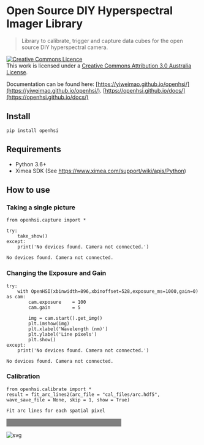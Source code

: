 # Open Source DIY Hyperspectral Imager Library
> Library to calibrate, trigger and capture data cubes for the open source DIY hyperspectral camera. 


<a rel="license" href="http://creativecommons.org/licenses/by/3.0/au/"><img alt="Creative Commons Licence" style="border-width:0" src="https://i.creativecommons.org/l/by/3.0/au/88x31.png" /></a><br />This work is licensed under a <a rel="license" href="http://creativecommons.org/licenses/by/3.0/au/">Creative Commons Attribution 3.0 Australia License</a>.



Documentation can be found here: [https://yiweimao.github.io/openhsi/](https://yiweimao.github.io/openhsi/).
[https://openhsi.github.io/docs/](https://openhsi.github.io/docs/)

## Install

`pip install openhsi`

## Requirements

- Python 3.6+
- Ximea SDK (See https://www.ximea.com/support/wiki/apis/Python)

## How to use

### Taking a single picture

```
from openhsi.capture import *

try:
    take_show()
except:
    print('No devices found. Camera not connected.')
```

    No devices found. Camera not connected.


### Changing the Exposure and Gain

```
try:
    with OpenHSI(xbinwidth=896,xbinoffset=528,exposure_ms=1000,gain=0) as cam:
        cam.exposure    = 100
        cam.gain        = 5

        img = cam.start().get_img()
        plt.imshow(img)
        plt.xlabel('Wavelength (nm)')
        plt.ylabel('Line pixels')
        plt.show()
except:
    print('No devices found. Camera not connected.')
```

    No devices found. Camera not connected.


### Calibration

```
from openhsi.calibrate import *
result = fit_arc_lines2(arc_file = "cal_files/arc.hdf5", wave_save_file = None, skip = 1, show = True)
```

    Fit arc lines for each spatial pixel




<div>
    <style>
        /* Turns off some styling */
        progress {
            /* gets rid of default border in Firefox and Opera. */
            border: none;
            /* Needs to be in here for Safari polyfill so background images work as expected. */
            background-size: auto;
        }
        .progress-bar-interrupted, .progress-bar-interrupted::-webkit-progress-bar {
            background: #F44336;
        }
    </style>
  <progress value='0' class='' max='896' style='width:300px; height:20px; vertical-align: middle;'></progress>

</div>




![svg](docs/images/output_10_2.svg)

